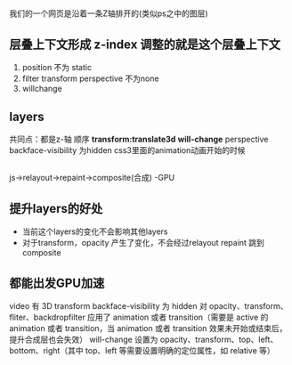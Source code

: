## 
我们的一个网页是沿着一条Z轴排开的(类似ps之中的图层)

## 层叠上下文形成 z-index 调整的就是这个层叠上下文
1. position 不为 static
2. filter transform perspective 不为none
3. willchange

## layers
共同点：都是z-轴 顺序
**transform:translate3d**
**will-change**
perspective
backface-visibility 为hidden
css3里面的animation动画开始的时候


## 
js->relayout->repaint->composite(合成) -GPU


## 提升layers的好处
- 当前这个layers的变化不会影响其他layers
- 对于transform，opacity 产生了变化，不会经过relayout repaint 跳到 composite

##  都能出发GPU加速
video
有 3D transform
backface-visibility 为 hidden
对 opacity、transform、fliter、backdropfilter 应用了 animation 或者 transition（需要是 active 的 animation 或者 transition，当 animation 或者 transition 效果未开始或结束后，提升合成层也会失效）
will-change 设置为 opacity、transform、top、left、bottom、right（其中 top、left 等需要设置明确的定位属性，如 relative 等）
